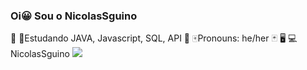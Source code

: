 ### Oi😀 Sou o NicolasSguino
🎈
🎨Estudando JAVA, Javascript, SQL, API
🎎
🀄Pronouns: he/her
🃏
🖥
💻NicolasSguino
<picture>
  <source
    srcset="https://github-readme-stats.vercel.app/api?username=NicolasSguino&show_icons=true&theme=dark"
    media="(prefers-color-scheme: dark)"
  />
  <source
    srcset="https://github-readme-stats.vercel.app/api?username=NicolasSguino&show_icons=true"
    media="(prefers-color-scheme: light), (prefers-color-scheme: no-preference)"
  />
  <img src="https://github-readme-stats.vercel.app/api?username=NicolasSguino&show_icons=true" />
</picture>

